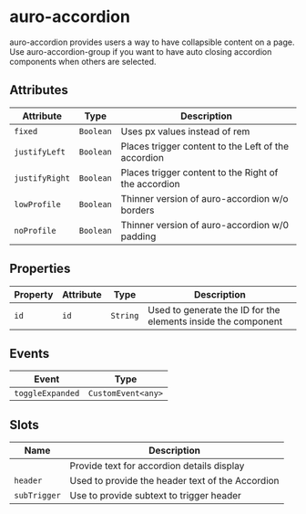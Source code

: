 # auro-accordion

auro-accordion provides users a way to have collapsible content on a page.
Use auro-accordion-group if you want to have auto closing accordion components when others are selected.

## Attributes

| Attribute      | Type      | Description                                      |
|----------------|-----------|--------------------------------------------------|
| `fixed`        | `Boolean` | Uses px values instead of rem                    |
| `justifyLeft`  | `Boolean` | Places trigger content to the Left of the accordion |
| `justifyRight` | `Boolean` | Places trigger content to the Right of the accordion |
| `lowProfile`   | `Boolean` | Thinner version of auro-accordion w/o borders    |
| `noProfile`    | `Boolean` | Thinner version of auro-accordion w/0 padding    |

## Properties

| Property | Attribute | Type     | Description                                      |
|----------|-----------|----------|--------------------------------------------------|
| `id`     | `id`      | `String` | Used to generate the ID for the elements inside the component |

## Events

| Event            | Type               |
|------------------|--------------------|
| `toggleExpanded` | `CustomEvent<any>` |

## Slots

| Name         | Description                                      |
|--------------|--------------------------------------------------|
|              | Provide text for accordion details display       |
| `header`     | Used to provide the header text of the Accordion |
| `subTrigger` | Use to provide subtext to trigger header         |
